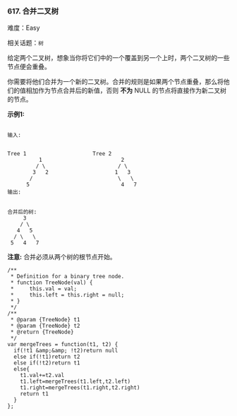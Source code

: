 ### 617. 合并二叉树

难度：Easy

相关话题：`树`

给定两个二叉树，想象当你将它们中的一个覆盖到另一个上时，两个二叉树的一些节点便会重叠。



你需要将他们合并为一个新的二叉树。合并的规则是如果两个节点重叠，那么将他们的值相加作为节点合并后的新值，否则 **不为** NULL 的节点将直接作为新二叉树的节点。



 **示例1:** 





```

输入:

 
Tree 1                     Tree 2                  
          1                         2                             
         / \                       / \                            
        3   2                     1   3                        
       /                           \   \                      
      5                             4   7                  
输出:

 
合并后的树:
     3
    / \
   4   5
  / \   \ 
 5   4   7

```

 **注意:** 合并必须从两个树的根节点开始。




```
/**
 * Definition for a binary tree node.
 * function TreeNode(val) {
 *     this.val = val;
 *     this.left = this.right = null;
 * }
 */
/**
 * @param {TreeNode} t1
 * @param {TreeNode} t2
 * @return {TreeNode}
 */
var mergeTrees = function(t1, t2) {
  if(!t1 &amp;&amp; !t2)return null
  else if(!t1)return t2
  else if(!t2)return t1
  else{
    t1.val+=t2.val
    t1.left=mergeTrees(t1.left,t2.left)
    t1.right=mergeTrees(t1.right,t2.right)
    return t1
  }
};



```
